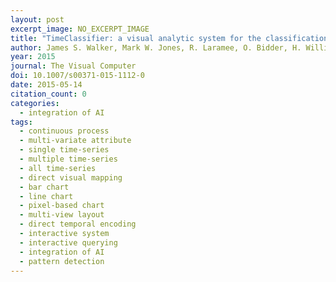 ```yaml
---
layout: post
excerpt_image: NO_EXCERPT_IMAGE
title: "TimeClassifier: a visual analytic system for the classification of multi-dimensional time series data"
author: James S. Walker, Mark W. Jones, R. Laramee, O. Bidder, H. Williams, R. Scott, E. Shepard & R. Wilson
year: 2015
journal: The Visual Computer
doi: 10.1007/s00371-015-1112-0
date: 2015-05-14
citation_count: 0
categories:
  - integration of AI
tags:
  - continuous process
  - multi-variate attribute
  - single time-series
  - multiple time-series
  - all time-series
  - direct visual mapping
  - bar chart
  - line chart
  - pixel-based chart
  - multi-view layout
  - direct temporal encoding
  - interactive system
  - interactive querying
  - integration of AI
  - pattern detection
---
```


